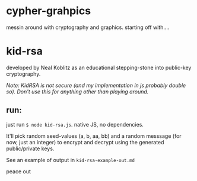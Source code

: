 # cypher-grahpics

messin around with cryptography and graphics. starting off with....

# kid-rsa

developed by Neal Koblitz as an educational stepping-stone into public-key cryptography.

_Note: KidRSA is not secure (and my implementation in js probably double so). Don't use this for anything other than playing around._

## run:

just run `$ node kid-rsa.js`. native JS, no dependencies.

It'll pick random seed-values (a, b, aa, bb) and a random messsage (for now, just an integer) to encrypt and decrypt using the generated public/private keys.

See an example of output in `kid-rsa-example-out.md`

peace out

